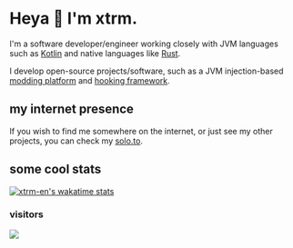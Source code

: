 # Heya 👋 I'm xtrm.

I'm a software developer/engineer working closely with JVM languages such as [Kotlin](https://kotlinlang.org) and native languages like [Rust](https://rust-lang.org).

I develop open-source projects/software, such as a JVM injection-based [modding platform](https://github.com/stardust-enterprises/atlas-framework) and [hooking framework](https://github.com/stardust-enterprises/deface).

## my internet presence
If you wish to find me somewhere on the internet, or just see my other projects, you can check my [solo.to](https://solo.to/xtrm).

## some cool stats

[![xtrm-en's wakatime stats](https://github-readme-stats.vercel.app/api/wakatime?username=xtrm&show_icons=true&hide_border=true&theme=radical)](https://github.com/anuraghazra/github-readme-stats)

### visitors
![](https://count.getloli.com/get/@xTrM-EN?theme=rule34)
